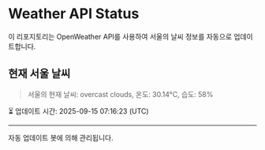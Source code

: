 
# Weather API Status

이 리포지토리는 OpenWeather API를 사용하여 서울의 날씨 정보를 자동으로 업데이트합니다.

## 현재 서울 날씨
> 서울의 현재 날씨: overcast clouds, 온도: 30.14°C, 습도: 58%

⏳ 업데이트 시간: 2025-09-15 07:16:23 (UTC)

---
자동 업데이트 봇에 의해 관리됩니다.

